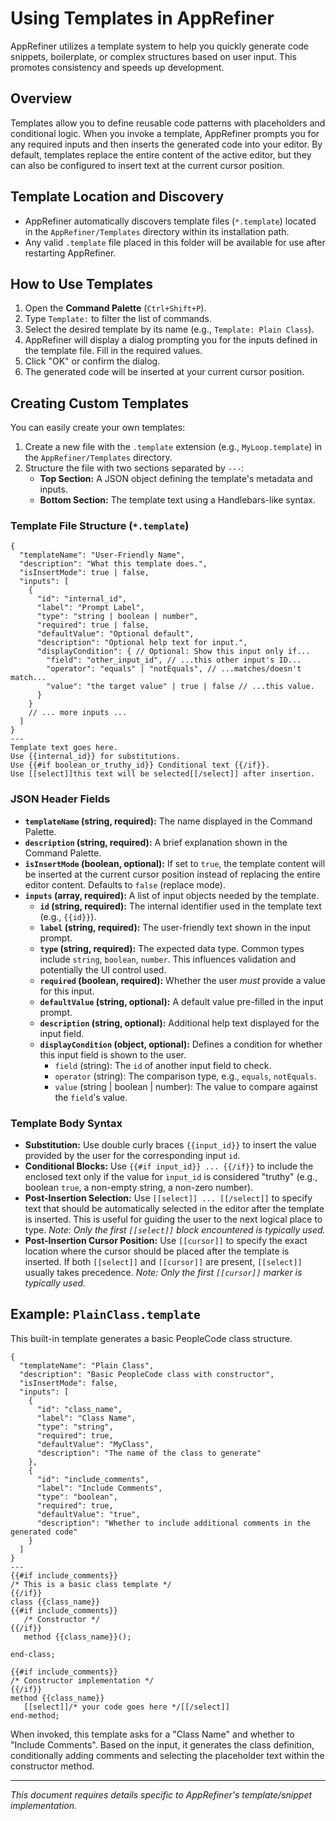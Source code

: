 # Using Templates in AppRefiner

AppRefiner utilizes a template system to help you quickly generate code snippets, boilerplate, or complex structures based on user input. This promotes consistency and speeds up development.

## Overview

Templates allow you to define reusable code patterns with placeholders and conditional logic. When you invoke a template, AppRefiner prompts you for any required inputs and then inserts the generated code into your editor. By default, templates replace the entire content of the active editor, but they can also be configured to insert text at the current cursor position.

## Template Location and Discovery

-   AppRefiner automatically discovers template files (`*.template`) located in the `AppRefiner/Templates` directory within its installation path.
-   Any valid `.template` file placed in this folder will be available for use after restarting AppRefiner.

## How to Use Templates

1.  Open the **Command Palette** (`Ctrl+Shift+P`).
2.  Type `Template:` to filter the list of commands.
3.  Select the desired template by its name (e.g., `Template: Plain Class`).
4.  AppRefiner will display a dialog prompting you for the inputs defined in the template file. Fill in the required values.
5.  Click "OK" or confirm the dialog.
6.  The generated code will be inserted at your current cursor position.

## Creating Custom Templates

You can easily create your own templates:

1.  Create a new file with the `.template` extension (e.g., `MyLoop.template`) in the `AppRefiner/Templates` directory.
2.  Structure the file with two sections separated by `---`:
    *   **Top Section:** A JSON object defining the template's metadata and inputs.
    *   **Bottom Section:** The template text using a Handlebars-like syntax.

### Template File Structure (`*.template`)

```plaintext
{
  "templateName": "User-Friendly Name",
  "description": "What this template does.",
  "isInsertMode": true | false,
  "inputs": [
    {
      "id": "internal_id",
      "label": "Prompt Label",
      "type": "string | boolean | number",
      "required": true | false,
      "defaultValue": "Optional default",
      "description": "Optional help text for input.",
      "displayCondition": { // Optional: Show this input only if...
        "field": "other_input_id", // ...this other input's ID...
        "operator": "equals" | "notEquals", // ...matches/doesn't match...
        "value": "the target value" | true | false // ...this value.
      }
    }
    // ... more inputs ...
  ]
}
---
Template text goes here.
Use {{internal_id}} for substitutions.
Use {{#if boolean_or_truthy_id}} Conditional text {{/if}}.
Use [[select]]this text will be selected[[/select]] after insertion.
```

### JSON Header Fields

-   **`templateName` (string, required):** The name displayed in the Command Palette.
-   **`description` (string, required):** A brief explanation shown in the Command Palette.
-   **`isInsertMode` (boolean, optional):** If set to `true`, the template content will be inserted at the current cursor position instead of replacing the entire editor content. Defaults to `false` (replace mode).
-   **`inputs` (array, required):** A list of input objects needed by the template.
    -   **`id` (string, required):** The internal identifier used in the template text (e.g., `{{id}}`).
    -   **`label` (string, required):** The user-friendly text shown in the input prompt.
    -   **`type` (string, required):** The expected data type. Common types include `string`, `boolean`, `number`. This influences validation and potentially the UI control used.
    -   **`required` (boolean, required):** Whether the user *must* provide a value for this input.
    -   **`defaultValue` (string, optional):** A default value pre-filled in the input prompt.
    -   **`description` (string, optional):** Additional help text displayed for the input field.
    -   **`displayCondition` (object, optional):** Defines a condition for whether this input field is shown to the user.
        -   `field` (string): The `id` of another input field to check.
        -   `operator` (string): The comparison type, e.g., `equals`, `notEquals`.
        -   `value` (string | boolean | number): The value to compare against the `field`'s value.

### Template Body Syntax

-   **Substitution:** Use double curly braces `{{input_id}}` to insert the value provided by the user for the corresponding input `id`.
-   **Conditional Blocks:** Use `{{#if input_id}} ... {{/if}}` to include the enclosed text only if the value for `input_id` is considered "truthy" (e.g., boolean `true`, a non-empty string, a non-zero number).
-   **Post-Insertion Selection:** Use `[[select]] ... [[/select]]` to specify text that should be automatically selected in the editor after the template is inserted. This is useful for guiding the user to the next logical place to type. *Note: Only the first `[[select]]` block encountered is typically used.*
-   **Post-Insertion Cursor Position:** Use `[[cursor]]` to specify the exact location where the cursor should be placed after the template is inserted. If both `[[select]]` and `[[cursor]]` are present, `[[select]]` usually takes precedence. *Note: Only the first `[[cursor]]` marker is typically used.*

## Example: `PlainClass.template`

This built-in template generates a basic PeopleCode class structure.

```plaintext
{
  "templateName": "Plain Class",
  "description": "Basic PeopleCode class with constructor",
  "isInsertMode": false,
  "inputs": [
    {
      "id": "class_name",
      "label": "Class Name",
      "type": "string",
      "required": true,
      "defaultValue": "MyClass",
      "description": "The name of the class to generate"
    },
    {
      "id": "include_comments",
      "label": "Include Comments",
      "type": "boolean",
      "required": true,
      "defaultValue": "true",
      "description": "Whether to include additional comments in the generated code"
    }
  ]
}
---
{{#if include_comments}}
/* This is a basic class template */
{{/if}}
class {{class_name}}
{{#if include_comments}}
   /* Constructor */
{{/if}}
   method {{class_name}}();

end-class;

{{#if include_comments}}
/* Constructor implementation */
{{/if}}
method {{class_name}}
   [[select]]/* your code goes here */[[/select]]
end-method;
```

When invoked, this template asks for a "Class Name" and whether to "Include Comments". Based on the input, it generates the class definition, conditionally adding comments and selecting the placeholder text within the constructor method.

---

*This document requires details specific to AppRefiner's template/snippet implementation.* 